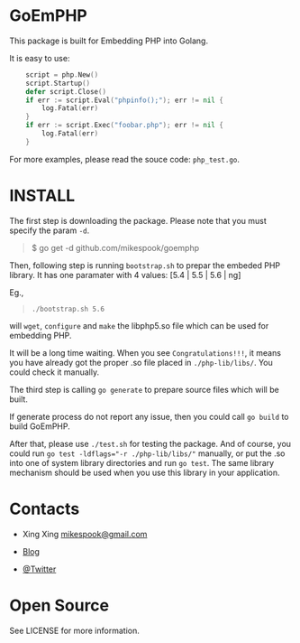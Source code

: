 # GoEmPHP

This package is built for Embedding PHP into Golang.

It is easy to use:

```go
    script = php.New()
    script.Startup()
    defer script.Close() 
    if err := script.Eval("phpinfo();"); err != nil {
        log.Fatal(err)
    }
    if err := script.Exec("foobar.php"); err != nil {
        log.Fatal(err)
    }
```
For more examples, please read the souce code: `php_test.go`.

# INSTALL

The first step is downloading the package. Please note that you must specify
the param `-d`.

> $ go get -d github.com/mikespook/goemphp

Then, following step is running `bootstrap.sh` to prepar the embeded PHP 
library. It has one paramater with 4 values: [5.4 | 5.5 | 5.6 | ng]

Eg.,

> `./bootstrap.sh 5.6`

will `wget`, `configure` and `make` the libphp5.so file which can be used for embedding PHP.

It will be a long time waiting. When you see `Congratulations!!!`, it means you have already got the proper .so file placed in `./php-lib/libs/`. You could check it manually.

The third step is calling `go generate` to prepare source files which will be built.

If generate process do not report any issue, then you could call `go build` to build GoEmPHP.

After that, please use `./test.sh` for testing the package. And of course, you could run `go test -ldflags="-r ./php-lib/libs/"` manually, or put the .so into one of system library directories and run `go test`. The same library mechanism should be used when you use this library in your application.

# Contacts

 * Xing Xing <mikespook@gmail.com>

 * [Blog](http://mikespook.com)

 * [@Twitter](http://twitter.com/mikespook)

# Open Source

See LICENSE for more information.

